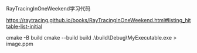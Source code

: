 RayTracingInOneWeekend学习代码

https://raytracing.github.io/books/RayTracingInOneWeekend.html#listing_hittable-list-initial

cmake -B build
cmake --build build
.\build\Debug\MyExecutable.exe >  image.ppm